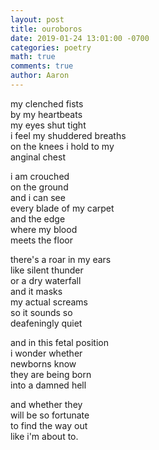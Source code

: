 ```yaml
---
layout: post
title: ouroboros
date: 2019-01-24 13:01:00 -0700
categories: poetry
math: true
comments: true
author: Aaron
---
```



my clenched fists  
by my heartbeats  
my eyes shut tight  
i feel my shuddered breaths  
on the knees i hold to my  
anginal chest  

i am crouched  
on the ground  
and i can see  
every blade of my carpet  
and the edge  
where my blood  
meets the floor  

there's a roar in my ears  
like silent thunder  
or a dry waterfall  
and it masks  
my actual screams  
so it sounds so  
deafeningly quiet  

and in this fetal position  
i wonder whether  
newborns know  
they are being born  
into a damned hell  

and whether they  
will be so fortunate  
to find the way out  
like i'm about to.